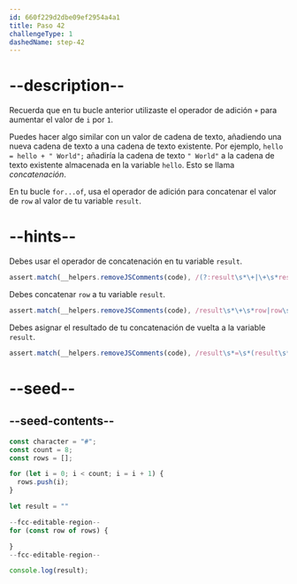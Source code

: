 ```yaml
---
id: 660f229d2dbe09ef2954a4a1
title: Paso 42
challengeType: 1
dashedName: step-42
---
```


# --description--

Recuerda que en tu bucle anterior utilizaste el operador de adición `+` para aumentar el valor de `i` por `1`.

Puedes hacer algo similar con un valor de cadena de texto, añadiendo una nueva cadena de texto a una cadena de texto existente. Por ejemplo, `hello = hello + " World";` añadiría la cadena de texto `" World"` a la cadena de texto existente almacenada en la variable `hello`. Esto se llama <dfn>concatenación</dfn>.

En tu bucle `for...of`, usa el operador de adición para concatenar el valor de `row` al valor de tu variable `result`.

# --hints--

Debes usar el operador de concatenación en tu variable `result`.

```js
assert.match(__helpers.removeJSComments(code), /(?:result\s*\+|\+\s*result)/);
```

Debes concatenar `row` a tu variable `result`.

```js
assert.match(__helpers.removeJSComments(code), /result\s*\+\s*row|row\s*\+\s*result/);
```

Debes asignar el resultado de tu concatenación de vuelta a la variable `result`.

```js
assert.match(__helpers.removeJSComments(code), /result\s*=\s*(result\s*\+\s*row|row\s*\+\s*result);?/);
```

# --seed--

## --seed-contents--

```js
const character = "#";
const count = 8;
const rows = [];

for (let i = 0; i < count; i = i + 1) {
  rows.push(i);
}

let result = ""

--fcc-editable-region--
for (const row of rows) {

}
--fcc-editable-region--

console.log(result);
```
